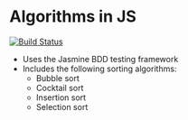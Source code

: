 # Algorithms in JS

[![Build Status](https://travis-ci.org/hermantran/js-algorithms.png?branch=master)](https://travis-ci.org/hermantran/js-algorithms)

* Uses the Jasmine BDD testing framework
* Includes the following sorting algorithms:
  * Bubble sort
  * Cocktail sort
  * Insertion sort
  * Selection sort